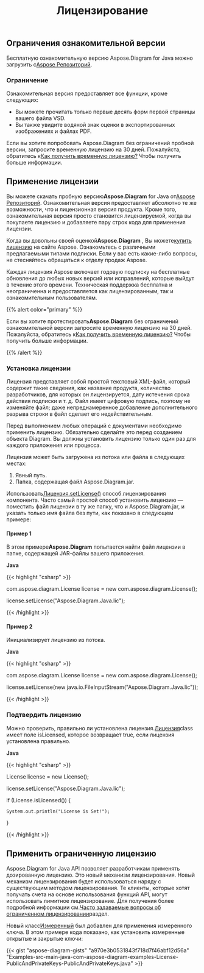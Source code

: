 ﻿---
title: Лицензирование
type: docs
weight: 60
url: /ru/java/licensing/
---
## **Ограничения ознакомительной версии**
 Бесплатную ознакомительную версию Aspose.Diagram for Java можно загрузить с[Aspose Репозиторий](https://repository.aspose.com/webapp/#/artifacts/browse/tree/General/repo/com/aspose/aspose-diagram).
### **Ограничение**
Ознакомительная версия предоставляет все функции, кроме следующих:

- Вы можете прочитать только первые десять форм первой страницы вашего файла VSD.
- Вы также увидите водяной знак оценки в экспортированных изображениях и файлах PDF.

 Если вы хотите попробовать Aspose.Diagram без ограничений пробной версии, запросите временную лицензию на 30 дней. Пожалуйста, обратитесь к[Как получить временную лицензию?](https://purchase.aspose.com/temporary-license) Чтобы получить больше информации.
## **Применение лицензии**
 Вы можете скачать пробную версию**Aspose.Diagram** for Java от[Aspose Репозиторий](https://repository.aspose.com/webapp/#/artifacts/browse/tree/General/repo/com/aspose/aspose-diagram). Ознакомительная версия предоставляет абсолютно те же возможности, что и лицензионная версия продукта. Кроме того, ознакомительная версия просто становится лицензируемой, когда вы покупаете лицензию и добавляете пару строк кода для применения лицензии.

 Когда вы довольны своей оценкой**Aspose.Diagram** , Вы можете[купить лицензию](https://purchase.aspose.com/buy) на сайте Aspose. Ознакомьтесь с различными предлагаемыми типами подписки. Если у вас есть какие-либо вопросы, не стесняйтесь обращаться к отделу продаж Aspose.

Каждая лицензия Aspose включает годовую подписку на бесплатные обновления до любых новых версий или исправлений, которые выйдут в течение этого времени. Техническая поддержка бесплатна и неограниченна и предоставляется как лицензированным, так и ознакомительным пользователям.

{{% alert color="primary" %}} 

 Если вы хотите протестировать**Aspose.Diagram** без ограничений ознакомительной версии запросите временную лицензию на 30 дней. Пожалуйста, обратитесь к[Как получить временную лицензию?](https://purchase.aspose.com/temporary-license) Чтобы получить больше информации.

{{% /alert %}} 
### **Установка лицензии**
Лицензия представляет собой простой текстовый XML-файл, который содержит такие сведения, как название продукта, количество разработчиков, для которых он лицензируется, дату истечения срока действия подписки и т. д. Файл имеет цифровую подпись, поэтому не изменяйте файл; даже непреднамеренное добавление дополнительного разрыва строки в файл сделает его недействительным.

Перед выполнением любых операций с документами необходимо применить лицензию. Обязательно сделайте это перед созданием объекта Diagram. Вы должны установить лицензию только один раз для каждого приложения или процесса.

Лицензия может быть загружена из потока или файла в следующих местах:

1. Явный путь.
1. Папка, содержащая файл Aspose.Diagram.jar.

 Использовать[Лицензия.setLicense()](https://reference.aspose.com/diagram/java/com.aspose.diagram/License) способ лицензирования компонента. Часто самый простой способ установить лицензию — поместить файл лицензии в ту же папку, что и Aspose.Diagram.jar, и указать только имя файла без пути, как показано в следующем примере:
#### **Пример 1**
 В этом примере**Aspose.Diagram** попытается найти файл лицензии в папке, содержащей JAR-файлы вашего приложения.

**Java**

{{< highlight "csharp" >}}

 com.aspose.diagram.License license = new com.aspose.diagram.License();

license.setLicense("Aspose.Diagram.Java.lic");

{{< /highlight >}}
#### **Пример 2**
Инициализирует лицензию из потока.

**Java**

{{< highlight "csharp" >}}

 com.aspose.diagram.License license = new com.aspose.diagram.License();

license.setLicense(new java.io.FileInputStream("Aspose.Diagram.Java.lic"));

{{< /highlight >}}
### **Подтвердить лицензию**
 Можно проверить, правильно ли установлена лицензия.[Лицензия](https://reference.aspose.com/diagram/java/com.aspose.diagram/License)class имеет поле isLicensed, которое возвращает true, если лицензия установлена правильно.

**Java**

{{< highlight "csharp" >}}

 License license = new License();

license.setLicense("Aspose.Diagram.Java.lic");

if (License.isLicensed()) {

    System.out.println("License is Set!");

}

{{< /highlight >}}
## **Применить ограниченную лицензию**
Aspose.Diagram for Java API позволяет разработчикам применять дозированную лицензию. Это новый механизм лицензирования. Новый механизм лицензирования будет использоваться наряду с существующим методом лицензирования. Те клиенты, которые хотят получать счета на основе использования функций API, могут использовать лимитное лицензирование. Для получения более подробной информации см.[Часто задаваемые вопросы об ограниченном лицензировании](https://purchase.aspose.com/faqs/licensing/metered)раздел.

Новый класс[Измеренный](https://reference.aspose.com/diagram/java/com.aspose.diagram/Metered) был добавлен для применения измеренного ключа. В этом примере кода показано, как установить измеренные открытые и закрытые ключи:

{{< gist "aspose-diagram-gists" "a970e3b0531843f718d7f46abf12d56a" "Examples-src-main-java-com-aspose-diagram-examples-License-PublicAndPrivateKeys-PublicAndPrivateKeys.java" >}}
